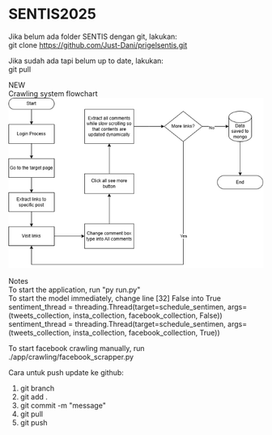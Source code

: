 ﻿# SENTIS2025
Jika belum ada folder SENTIS dengan git, lakukan: <br />
git clone https://github.com/Just-Dani/prigelsentis.git

Jika sudah ada tapi belum up to date, lakukan: <br />
git pull

NEW <br />
Crawling system flowchart <br />
![alt text](https://github.com/Just-Dani/prigelsentis/blob/main/facebookflowchart.png?raw=true)

Notes <br />
To start the application, run "py run.py" <br />
To start the model immediately, change line [32] False into True <br />
sentiment_thread = threading.Thread(target=schedule_sentimen, args=(tweets_collection, insta_collection, facebook_collection, False)) <br />
sentiment_thread = threading.Thread(target=schedule_sentimen, args=(tweets_collection, insta_collection, facebook_collection, True)) <br />
    
To start facebook crawling manually, run ./app/crawling/facebook_scrapper.py <br />

Cara untuk push update ke github: <br />
1. git branch
2. git add . <br />
3. git commit -m "message"
4. git pull
5. git push
